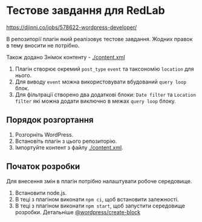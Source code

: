 # Тестове завдання для RedLab

https://djinni.co/jobs/578622-wordpress-developer/

В репозиторії плагін який реалізовує тестове завдання. Жодних правок в тему вносити не потрібно.

Також додано Знімок контенту - [./content.xml](./content.xml)

1. Плагін створює окремий `post_type` `event` та таксономію `location` для нього.
2. Для виводу `event` можна використовувати вбудований `query loop` блок.
3. Для фільтрації створено два додаткові блоки: `Date filter` та `Location filter` які можна додати виключно в
	 межах `query loop` блоку.

## Порядок розгортання

1. Розгорніть WordPress.
2. Встановіть плагін з цього репозиторію.
3. Імпортуйте контент з файлу [./content.xml](./content.xml).


## Початок розробки

Для внесення змін в плагін потрібно налаштувати робоче середовище.

1. Встановити node.js.
2. В теці з плагіном виконати `npm ci`, щоб встановити залежності.
3. В теці з плагіном виконати `npm start`, щоб запустити середовище розробки.
Детальніше [@wordpress/create-block ](https://developer.wordpress.org/block-editor/reference-guides/packages/packages-create-block/#available-commands-in-the-scaffolded-project)
